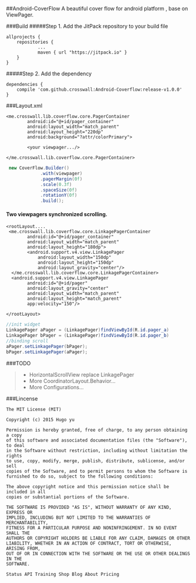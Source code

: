 ##Android-CoverFlow
A beautiful cover flow for android platform , base on ViewPager.

###Build
#####Step 1. Add the JitPack repository to your build file
```build
allprojects {
	repositories {
			...
			maven { url "https://jitpack.io" }
	}
}
```

#####Step 2. Add the dependency
```build
dependencies {
	compile 'com.github.crosswall:Android-Coverflow:release-v1.0.0'
}
```

###Layout.xml

```layout
<me.crosswall.lib.coverflow.core.PagerContainer
        android:id="@+id/pager_container"
        android:layout_width="match_parent"
        android:layout_height="220dp"
        android:background="?attr/colorPrimary">

		<your viewpager.../>

</me.crosswall.lib.coverflow.core.PagerContainer>
```
```java
 new CoverFlow.Builder()
             .with(viewpager)
             .pagerMargin(0f)
             .scale(0.3f)
             .spaceSize(0f)
             .rotationY(0f)
             .build();

```

#### Two viewpagers synchronized scrolling.
```layout
<rootLayout....
 <me.crosswall.lib.coverflow.core.LinkagePagerContainer
        android:id="@+id/pager_container"
        android:layout_width="match_parent"
        android:layout_height="180dp">
        <android.support.v4.view.LinkagePager
            android:layout_width="150dp"
            android:layout_height="150dp"
            android:layout_gravity="center"/>
  </me.crosswall.lib.coverflow.core.LinkagePagerContainer>
  <android.support.v4.view.LinkagePager
        android:id="@+id/pager"
        android:layout_gravity="center"
        android:layout_width="match_parent"
        android:layout_height="match_parent"
        app:velocity="150"/>

</rootLayout>
```
```java
//init widget
LinkagePager aPager = (LinkagePager)findViewById(R.id.pager_a)
LinkagePager bPager = (LinkagePager)findViewById(R.id.pager_b)
//binding scroll
aPager.setLinkagePager(bPager);
bPager.setLinkagePager(aPager);
```

###TODO
>* HorizontalScrollView replace LinkagePager
>* More CoordinatorLayout.Behavior...
>* More Configurations...

###Lincense
```lincense
The MIT License (MIT)

Copyright (c) 2015 Hugo yu

Permission is hereby granted, free of charge, to any person obtaining a copy
of this software and associated documentation files (the "Software"), to deal
in the Software without restriction, including without limitation the rights
to use, copy, modify, merge, publish, distribute, sublicense, and/or sell
copies of the Software, and to permit persons to whom the Software is
furnished to do so, subject to the following conditions:

The above copyright notice and this permission notice shall be included in all
copies or substantial portions of the Software.

THE SOFTWARE IS PROVIDED "AS IS", WITHOUT WARRANTY OF ANY KIND, EXPRESS OR
IMPLIED, INCLUDING BUT NOT LIMITED TO THE WARRANTIES OF MERCHANTABILITY,
FITNESS FOR A PARTICULAR PURPOSE AND NONINFRINGEMENT. IN NO EVENT SHALL THE
AUTHORS OR COPYRIGHT HOLDERS BE LIABLE FOR ANY CLAIM, DAMAGES OR OTHER
LIABILITY, WHETHER IN AN ACTION OF CONTRACT, TORT OR OTHERWISE, ARISING FROM,
OUT OF OR IN CONNECTION WITH THE SOFTWARE OR THE USE OR OTHER DEALINGS IN THE
SOFTWARE.

Status API Training Shop Blog About Pricing
```


